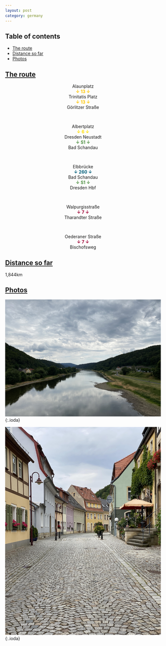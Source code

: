 ```yaml
---
layout: post
category: germany
---
```



## Table of contents
- [The route](#the-route)
- [Distance so far](#distance-so-far)
- [Photos](#photos)


## [The route](#the-route)

<center> Alaunplatz </center>

<center> <span style="color:#fdc300 "> <b> ↓ 13 ↓ </b> </span> </center>

<center> Trinitatis Platz </center>

<center> <span style="color:#fdc300 "> <b> ↓ 13 ↓ </b> </span> </center>

<center> Görlitzer Straße</center>

<span> <br> </span>

<center> Albertplatz </center>

<center> <span style="color:#ffdd00 "> <b> ↓ 6 ↓ </b> </span> </center>

<center> Dresden Neustadt </center>

<center> <span style="color:#4d8e40 "> <b> ↓ S1 ↓ </b> </span> </center>

<center> Bad Schandau </center>

<span> <br> </span>

<center> Elbbrücke </center>

<center> <span style="color:#005d79 "> <b> ↓ 260 ↓ </b> </span> </center>

<center> Bad Schandau </center>

<center> <span style="color:#4d8e40 "> <b> ↓ S1 ↓ </b> </span> </center>

<center> Dresden Hbf </center>

<span> <br> </span>

<center> Walpurgisstraße </center>

<center> <span style="color:#9e0234 "> <b> ↓ 7 ↓ </b> </span> </center>

<center> Tharandter Straße </center>

<span> <br> </span>

<center> Oederaner Straße </center>

<center> <span style="color:#9e0234 "> <b> ↓ 7 ↓ </b> </span> </center>

<center> Bischofsweg </center>



## [Distance so far](#distance-so-far)

1,844km

## [Photos](#photos)

![theme logo](pictures/161-min.JPG){:.ioda}

![theme logo](pictures/162-min.JPG){:.ioda}









